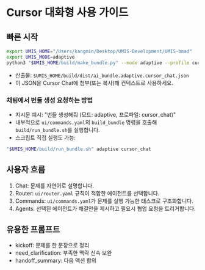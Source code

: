 # Cursor 대화형 사용 가이드

## 빠른 시작
```bash
export UMIS_HOME="/Users/kangmin/Desktop/UMIS-Development/UMIS-bmad"
export UMIS_MODE=adaptive
python3 "$UMIS_HOME/build/make_bundle.py" --mode adaptive --profile cursor_chat
```
- 산출물: `$UMIS_HOME/build/dist/ai_bundle.adaptive.cursor_chat.json`
- 이 JSON을 Cursor Chat에 첨부(또는 복사)해 컨텍스트로 사용하세요.

### 채팅에서 번들 생성 요청하는 방법
- 지시문 예시: "번들 생성해줘 (모드: adaptive, 프로파일: cursor_chat)"
- 내부적으로 `ui/commands.yaml`의 `build_bundle` 명령을 호출해 `build/run_bundle.sh`를 실행합니다.
- 스크립트 직접 실행도 가능:
```bash
"$UMIS_HOME/build/run_bundle.sh" adaptive cursor_chat
```

## 사용자 흐름
1) Chat: 문제를 자연어로 설명합니다.
2) Router: `ui/router.yaml` 규칙이 적합한 에이전트를 선택합니다.
3) Commands: `ui/commands.yaml`가 문제를 실행 가능한 태스크로 구조화합니다.
4) Agents: 선택된 에이전트가 해결안을 제시하고 필요시 협업 요청을 트리거합니다.

## 유용한 프롬프트
- kickoff: 문제를 한 문장으로 정리
- need_clarification: 부족한 맥락 신속 보완
- handoff_summary: 다음 액션 합의
